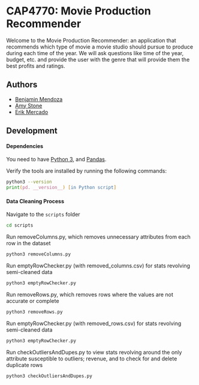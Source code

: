 # CAP4770: Movie Production Recommender

Welcome to the Movie Production Recommender: an application that recommends which type of movie a movie studio should pursue to produce during each time of the year. We will ask questions like time of the year, budget, etc. and provide the user with the genre that will provide them the best profits and ratings.

## Authors

- [Benjamin Mendoza](https://www.github.com/bendoza)
- [Amy Stone](https://github.com/astone04)
- [Erik Mercado](https://www.github.com/)

## Development

#### Dependencies

You need to have [Python 3](https://www.python.org/downloads/),
and [Pandas](https://pandas.pydata.org/).

Verify the tools are installed by running the following commands:

```zsh
python3 --version
print(pd. __version__) [in Python script]
```

#### Data Cleaning Process

Navigate to the `scripts` folder 

```zsh
cd scripts
```

Run removeColumns.py, which removes unnecessary attributes from each row in the dataset

```zsh
python3 removeColumns.py
```

Run emptyRowChecker.py (with removed_columns.csv) for stats revolving semi-cleaned data

```zsh
python3 emptyRowChecker.py
``` 

Run removeRows.py, which removes rows where the values are not accurate or complete

```zsh
python3 removeRows.py
```

Run emptyRowChecker.py (with removed_rows.csv) for stats revolving semi-cleaned data

```zsh
python3 emptyRowChecker.py
```

Run checkOutliersAndDupes.py to view stats revolving around the only attribute susceptible to outliers; revenue, and to check for and delete duplicate rows
```zsh
python3 checkOutliersAndDupes.py
```